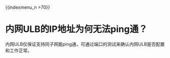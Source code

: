 {{indexmenu_n >70}}


# 内网ULB的IP地址为何无法ping通？

内网ULB仅保证支持同子网能ping通，可通过端口的测试来确认内网ULB是否配置和工作正常。

###  <a id="ulb&#x62A5;&#x6587;&#x8F6C;&#x53D1;&#x76D1;&#x542C;&#x7AEF;&#x53E3;&#x548C;&#x540E;&#x7AEF;&#x670D;&#x52A1;&#x5668;&#x76D1;&#x542C;&#x7AEF;&#x53E3;&#x4E0D;&#x4E00;&#x81F4;&#x600E;&#x4E48;&#x529E;"></a>

